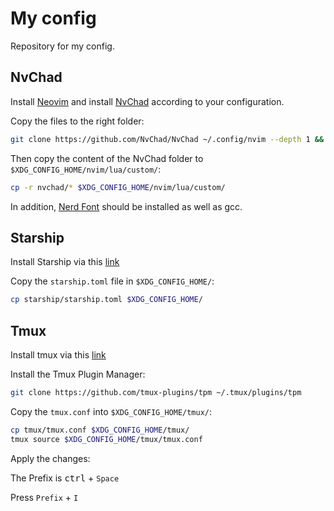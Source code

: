 # My config

Repository for my config.

## NvChad

Install [Neovim](https://neovim.io/) and install [NvChad](https://nvchad.com/docs/quickstart/install) according to your configuration.

Copy the files to the right folder:

```bash
git clone https://github.com/NvChad/NvChad ~/.config/nvim --depth 1 && nvim
```

Then copy the content of the NvChad folder to `$XDG_CONFIG_HOME/nvim/lua/custom/`:

```bash
cp -r nvchad/* $XDG_CONFIG_HOME/nvim/lua/custom/
```

In addition, [Nerd Font](https://www.nerdfonts.com/) should be installed as well as gcc.

## Starship

Install Starship via this [link](https://starship.rs/guide/#%F0%9F%9A%80-installation)

Copy the `starship.toml` file in `$XDG_CONFIG_HOME/`:

```bash
cp starship/starship.toml $XDG_CONFIG_HOME/
```

## Tmux

Install tmux via this [link](https://github.com/tmux/tmux/wiki/Installing)

Install the Tmux Plugin Manager:
```bash
git clone https://github.com/tmux-plugins/tpm ~/.tmux/plugins/tpm
```

Copy the `tmux.conf` into `$XDG_CONFIG_HOME/tmux/`:
```bash
cp tmux/tmux.conf $XDG_CONFIG_HOME/tmux/
tmux source $XDG_CONFIG_HOME/tmux/tmux.conf

```

Apply the changes:

The Prefix is <kbd>ctrl</kbd> + `Space`

Press `Prefix` + `I`


